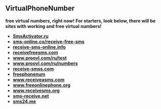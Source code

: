 ## VirtualPhoneNumber
**free virtual numbers, right now!**
**For starters, look below, there will be sites with working and free virtual numbers!**

- **<a href="https://SmsActivator.ru">SmsActivator.ru⁣⁣</a>**
- **<a href="https://sms-online.co/receive-free-sms">sms-online.co/receive-free-sms</a>**
- **<a href="https://receive-sms-online.info">receive-sms-online.info</a>**
- **<a href="https://receivefreesms.com">receivefreesms.com</a>**
- **<a href="https://www.proovl.com/ru/test">www.proovl.com/ru/test</a>**
- **<a href="https://www.proovl.com/ru/numbers">www.proovl.com/ru/numbers</a>**
- **<a href="https://receive-smss.com">receive-smss.com</a>**
- **<a href="https://freephonenum.com">freephonenum</a>**
- **<a href="https://www.receiveasms.com">www.receiveasms.com</a>**
- **<a href="https://www.freeonlinephone.org">www.freeonlinephone.org</a>**
- **<a href="https://www.receivesms.org">www.receivesms.org</a>**
- **<a href="https://sms-receive.net">sms-receive.net</a>**
- **<a href="https://sms24.me/en/countries">sms24.me</a>**

